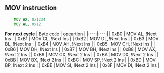 ## MOV instruction 
```asm
    MOV AX, 0x1234
    MOV AL, 0x12
```

**For next cycle**
| Byte code | opeartion |
|:---:|:---:|
| 0xB0 | MOV AL, !Next Ins |
| 0xB1 | MOV CL, !Next Ins |
| 0xB2 | MOV DL, !Next Ins |
| 0xB3 | MOV BL, !Next Ins |
| 0xB4 | MOV AH, !Next Ins |
| 0xB5 | MOV CH, !Next Ins |
| 0xB6 | MOV DH, !Next Ins |
| 0xB7 | MOV BH, !Next Ins |
| 0xB8 | MOV AX, !Next 2 Ins |
| 0xB9 | MOV CX, !Next 2 Ins |
| 0xBA | MOV DX, !Next 2 Ins |
| 0xBB | MOV BX, !Next 2 Ins |
| 0xBC | MOV SP, !Next 2 Ins |
| 0xBD | MOV BP, !Next 2 Ins |
| 0xBE | MOV SI, !Next 2 Ins |
| 0xBF | MOV DI, !Next 2 Ins |
